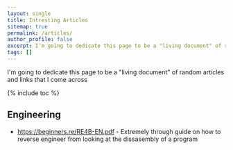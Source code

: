 ```yaml
---
layout: single
title: Intresting Articles
sitemap: true
permalink: /articles/
author_profile: false
excerpt: I'm going to dedicate this page to be a "living document" of random articles and links that I come across
tags: []
---
```


I'm going to dedicate this page to be a "living document" of random articles and links that I come across 

{% include toc %}


## Engineering

- https://beginners.re/RE4B-EN.pdf - Extremely through guide on how to reverse engineer from looking at the dissasembly of a program




